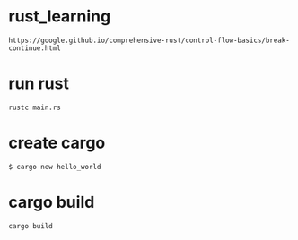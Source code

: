 # rust_learning
```
https://google.github.io/comprehensive-rust/control-flow-basics/break-continue.html
```

# run rust
```
rustc main.rs
```

# create cargo
```
$ cargo new hello_world
```

# cargo build
```
cargo build
```